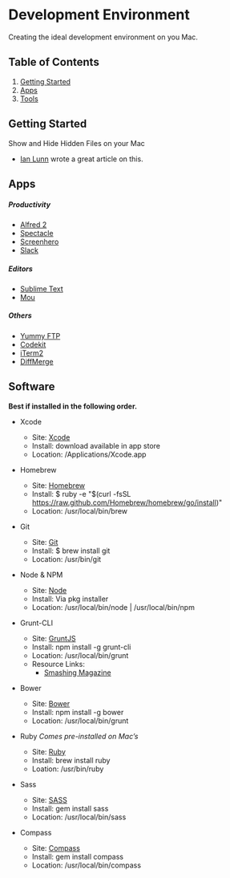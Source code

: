 

# Development Environment

Creating the ideal development environment on you Mac.


## Table of Contents

1. [Getting Started](#getting-started)
2. [Apps](#apps)
3. [Tools](#tools)



## Getting Started

Show and Hide Hidden Files on your Mac
- [Ian Lunn](http://ianlunn.co.uk/articles/quickly-showhide-hidden-files-mac-os-x-mavericks/) wrote a great article on this. 


## Apps

##### Productivity

- [Alfred 2](https://www.alfredapp.com/)
- [Spectacle](https://www.spectacleapp.com/)
- [Screenhero](https://screenhero.com/)
- [Slack](https://slack.com/)

##### Editors

- [Sublime Text](http://www.sublimetext.com/3)
- [Mou](http://25.io/mou/)

##### Others

- [Yummy FTP](http://www.yummysoftware.com/)
- [Codekit](http://incident57.com/codekit/)
- [iTerm2](https://www.iterm2.com/)
- [DiffMerge](https://sourcegear.com/diffmerge/)



## Software

**Best if installed in the following order.**


- Xcode
  * Site: [Xcode](https://developer.apple.com/xcode/)
  * Install: download available in app store
  * Location: /Applications/Xcode.app

- Homebrew
  * Site: [Homebrew](http://brew.sh/)
  * Install: $ ruby -e "$(curl -fsSL https://raw.github.com/Homebrew/homebrew/go/install)"
  * Location: /usr/local/bin/brew

- Git
  * Site: [Git](http://git-scm.com/)
  * Install: $ brew install git
  * Location: /usr/bin/git

- Node & NPM
  * Site: [Node](http://nodejs.org/)
  * Install: Via pkg installer
  * Location: /usr/local/bin/node | /usr/local/bin/npm

- Grunt-CLI
  * Site: [GruntJS](http://gruntjs.com/getting-started)
  * Install: npm install -g grunt-cli
  * Location: /usr/local/bin/grunt
  * Resource Links:
    * [Smashing Magazine]( http://coding.smashingmagazine.com/2013/10/29/get-up-running-grunt/)
 
- Bower
  * Site: [Bower](http://bower.io/)
  * Install: npm install -g bower
  * Location: /usr/local/bin/grunt

- Ruby _Comes pre-installed on Mac’s_
  * Site: [Ruby](https://www.ruby-lang.org/en/documentation/installation/)
  * Install: brew install ruby
  * Loation: /usr/bin/ruby

- Sass
  * Site: [SASS](http://sass-lang.com/install)
  * Install: gem install sass
  * Location: /usr/local/bin/sass

- Compass
  * Site: [Compass](http://compass-style.org/)
  * Install: gem install compass
  * Location: /usr/local/bin/compass

